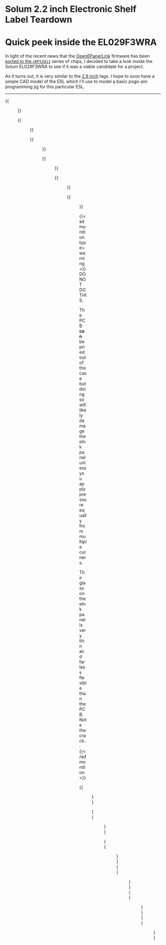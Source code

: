 # Solum 2.2 inch Electronic Shelf Label Teardown


# Quick peek inside the EL029F3WRA

In light of the recent news that the [OpenEPaperLink](https://github.com/jjwbruijn/OpenEPaperLink) firmware has been [ported to the `nRF52811`](https://www.youtube.com/watch?v=Ph5BXFcugC4) series of chips, I decided to take a look inside the Solum EL029F3WRA to see if it was a viable candidate for a project.

As it turns out, it is very similar to the [2.9 inch](https://github.com/jjwbruijn/OpenEPaperLink/wiki/2.9%22-EL029H3WRA) tags.
I hope to soon have a simple CAD model of the ESL which I'll use to model a basic pogo-pin programming jig for this particular ESL.

-----

{{<figure name="td01" >}}

{{<figure name="td02" >}}

{{<figure name="td03" >}}

{{<figure name="td04" >}}

{{<figure name="td05" >}}

{{<figure name="td06" >}}

{{< admonition type=warning >}}
DO NOT DO THIS.

The PCB **can** be pried out of the case but doing so will likely damage the eInk panel unless you apply pressure equally from multiple corners.

The glass on the eInk panel is very thin and far less flexible than the PCB.
Note the crack...
{{< /admonition >}}

{{<figure name="td07" >}}

{{<figure name="td08" >}}

{{<figure name="feat_pcb01" >}}
{{<figure name="pcb02" >}}
{{<figure name="pcb03" >}}
{{<figure name="pcb04" >}}


